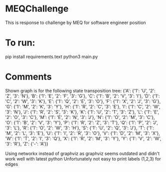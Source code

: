 # MEQChallenge

This is response to challenge by MEQ for software engineer position

# To run: 
pip install requirements.text
python3 main.py



# Comments
Shown graph is for the following state transposition tree:
{'A': {'1': 'U', '2': 'Z', '3': 'N'}, 'B': {'1': 'E', '2': 'F', '3': 'G'}, 
'C': {'1': 'B', '2': 'V', '3': 'I'}, 'D': {'1': 'C', '2': 'W', '3': 'K'}, 
'E': {'1': 'Q', '2': 'E', '3': 'O'}, 'F': {'1': 'X', '2': 'J', '3': 'G'}, 
'G': {'1': 'M', '2': 'K', '3': 'Y'}, 'H': {'1': 'R', '2': 'C', '3': 'E'}, 
'I': {'1': 'C', '2': 'W', '3': 'N'}, 'J': {'1': 'R', '2': 'S', '3': 'K'}, 
'K': {'1': 'U', '2': 'T', '3': 'Z'}, 'L': {'1': 'E', '2': 'O', '3': 'C'}, 
'M': {'1': 'E', '2': 'N', '3': 'J'}, 'N': {'1': 'O', '2': 'M', '3': 'C'}, 
'O': {'1': 'B', '2': 'V', '3': 'Y'}, 'P': {'1': 'R', '2': 'Z', '3': 'T'},
'Q': {'1': 'P', '2': 'J', '3': 'L'}, 'R': {'1': 'O', '2': 'W', '3': 'H'},
'S': {'1': 'U', '2': 'Q', '3': 'J'}, 'T': {'1': 'M', '2': 'L', '3': 'E'}, 
'U': {'1': 'I', '2': 'R', '3': 'O'}, 'V': {'1': 'D', '2': 'M', '3': 'X'}, 
'W': {'1': 'T', '2': 'I', '3': 'Q'}, 'X': {'1': 'R', '2': 'M', '3': 'Y'}, 
'Y': {'1': 'V', '2': 'W', '3': 'R'}, 'Z': {'-': 'A'}}

Using networkx instead of graphviz as graphviz seems outdated and didn't work well with latest python
Unfortunately not easy to print labels (1,2,3) for edges 